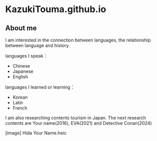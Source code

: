 # KazukiTouma.github.io
## About me

I am interested in the connection between languages, the relationship between language and history.

languages ​​I speak：
* Chinese 
* Japanese 
* English

languages I learned or learning： 
* Korean 
* Latin
* French

I am also researching contents tourism in Japan. 
The next research contents are Your name(2016), EVA(2021) and Detective Conan(2024)

[image] Hida Your Name.heic

